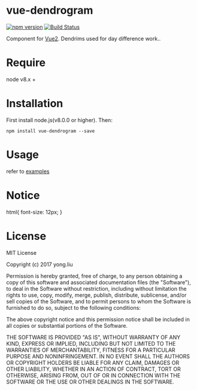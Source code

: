 # vue-dendrogram

[![npm version](https://badge.fury.io/js/vue-dendrogram.svg)](https://badge.fury.io/js/vue-dendrogram) [![Build Status](https://travis-ci.org/wedog/vue-dendrogram.svg?branch=master)](https://travis-ci.org/wedog/vue-dendrogram)

Component for [Vue2](https://vuejs.org/index.html). Dendrims used for day difference work..

# Require

node v8.x +

# Installation

First install node.js(v8.0.0 or higher). Then:

```
npm install vue-dendrogram --save

```

# Usage
refer to [examples](https://github.com/wedog/vue-dendrogram/tree/master/examples)

# Notice
html{
    font-size: 12px;
}

# License
MIT License

Copyright (c) 2017 yong.liu

Permission is hereby granted, free of charge, to any person obtaining a copy
of this software and associated documentation files (the "Software"), to deal
in the Software without restriction, including without limitation the rights
to use, copy, modify, merge, publish, distribute, sublicense, and/or sell
copies of the Software, and to permit persons to whom the Software is
furnished to do so, subject to the following conditions:

The above copyright notice and this permission notice shall be included in all
copies or substantial portions of the Software.

THE SOFTWARE IS PROVIDED "AS IS", WITHOUT WARRANTY OF ANY KIND, EXPRESS OR
IMPLIED, INCLUDING BUT NOT LIMITED TO THE WARRANTIES OF MERCHANTABILITY,
FITNESS FOR A PARTICULAR PURPOSE AND NONINFRINGEMENT. IN NO EVENT SHALL THE
AUTHORS OR COPYRIGHT HOLDERS BE LIABLE FOR ANY CLAIM, DAMAGES OR OTHER
LIABILITY, WHETHER IN AN ACTION OF CONTRACT, TORT OR OTHERWISE, ARISING FROM,
OUT OF OR IN CONNECTION WITH THE SOFTWARE OR THE USE OR OTHER DEALINGS IN THE
SOFTWARE.